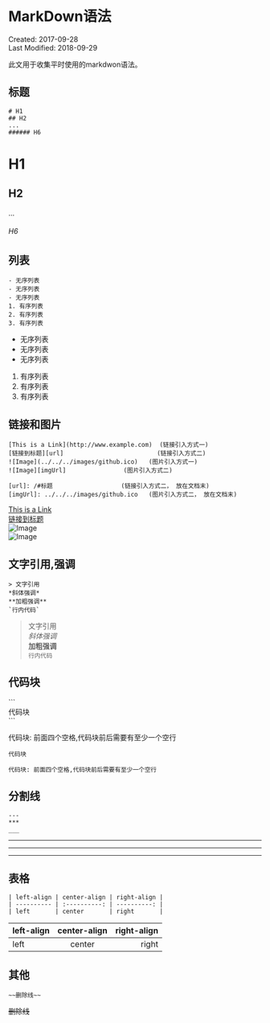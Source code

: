 # MarkDown语法
Created: 2017-09-28  
Last Modified: 2018-09-29  

此文用于收集平时使用的markdwon语法。

## 标题
    # H1
    ## H2
    ...
    ###### H6

# H1
## H2
...
###### H6


## 列表
    - 无序列表
    - 无序列表
    - 无序列表
    1. 有序列表
    2. 有序列表
    3. 有序列表

- 无序列表
- 无序列表
- 无序列表
1. 有序列表
2. 有序列表
3. 有序列表


## 链接和图片
    [This is a Link](http://www.example.com)  (链接引入方式一)
    [链接到标题][url]                          (链接引入方式二)
    ![Image](../../../images/github.ico)   (图片引入方式一)
    ![Image][imgUrl]                (图片引入方式二)

    [url]: /#标题                   (链接引入方式二， 放在文档末)
    [imgUrl]: ../../../images/github.ico   (图片引入方式二， 放在文档末)

[This is a Link](http://www.example.com)  
[链接到标题][url]  
![Image](../../../images/github.ico)  
![Image][imgUrl]

[url]: #标题
[imgUrl]: ../../../images/github.ico


## 文字引用,强调
    > 文字引用
    *斜体强调*
    **加粗强调**
    `行内代码`
    

> 文字引用  
*斜体强调*  
**加粗强调**  
`行内代码`

## 代码块
\```  
代码块  
\```

代码块: 前面四个空格,代码块前后需要有至少一个空行

```
代码块
```

    代码块: 前面四个空格,代码块前后需要有至少一个空行


## 分割线
    ---
    ***
    ___

---
***
___

## 表格
    | left-align | center-align | right-align |
    | ---------- | :----------: | ----------: |
    | left       | center       | right       |

| left-align | center-align | right-align |
| ---------- | :----------: | ----------: |
| left       | center       | right       |

## 其他
    ~~删除线~~

~~删除线~~
